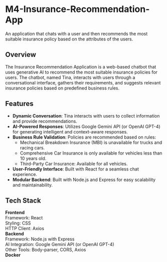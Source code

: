 # M4-Insurance-Recommendation-App
An application that chats with a user and then recommends the most suitable insurance policy based on the attributes of the users.

## Overview
The Insurance Recommendation Application is a web-based chatbot that uses generative AI to recommend the most suitable insurance policies for users. The chatbot, named Tina, interacts with users through a conversational interface, gathers their requirements, and suggests relevant insurance policies based on predefined business rules.

## Features
* **Dynamic Conversation**: Tina interacts with users to collect information and provide recommendations. <br>
* **AI-Powered Responses**: Utilizes Google Gemini API (or OpenAI GPT-4) for generating intelligent and context-aware responses. <br>
* **Business Rule Validation**: Policies are recommended based on rules: <br>
  - Mechanical Breakdown Insurance (MBI) is unavailable for trucks and racing cars. <br>
  - Comprehensive Car Insurance is only available for vehicles less than 10 years old. <br>
  - Third-Party Car Insurance: Available for all vehicles. <br>
* **User-Friendly Interface**: Built with React for a seamless chat experience. <br>
* **Modular Backend**: Built with Node.js and Express for easy scalability and maintainability. <br>

## Tech Stack 
**Frontend** <br>
Framework: React <br>
Styling: CSS <br>
HTTP Client: Axios <br>
**Backend** <br>
Framework: Node.js with Express <br>
AI Integration: Google Gemini API (or OpenAI GPT-4) <br>
Other Tools: Body-parser, CORS, Axios <br>
**Docker**
